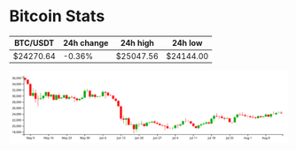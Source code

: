 # Bitcoin Stats

BTC/USDT|24h change|24h high|24h low|
|---|---|---|---|
|$24270.64|-0.36%|$25047.56|$24144.00|

<img src="./chart.svg">

